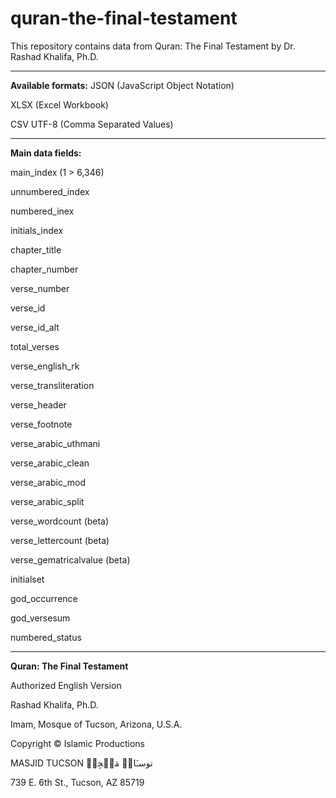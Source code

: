 # quran-the-final-testament


This repository contains data from Quran: The Final Testament by Dr. Rashad Khalifa, Ph.D. 

--------------------------
**Available formats:**
JSON (JavaScript Object Notation)

XLSX (Excel Workbook)

CSV UTF-8 (Comma Separated Values) 

--------------------------
**Main data fields:**

main_index (1 > 6,346)

unnumbered_index

numbered_inex 

initials_index

chapter_title

chapter_number 

verse_number 

verse_id 

verse_id_alt 

total_verses 

verse_english_rk

verse_transliteration 

verse_header 

verse_footnote

verse_arabic_uthmani

verse_arabic_clean

verse_arabic_mod

verse_arabic_split

verse_wordcount (beta)

verse_lettercount (beta)

verse_gematricalvalue (beta)

initialset

god_occurrence

god_versesum

numbered_status

--------------------------
**Quran: The Final Testament**

Authorized English Version

Rashad Khalifa, Ph.D.

Imam, Mosque of Tucson, Arizona, U.S.A.

Copyright © Islamic Productions

MASJID TUCSON توسـَانۡ مَسۡجِدۡ

739 E. 6th St., Tucson, AZ 85719
